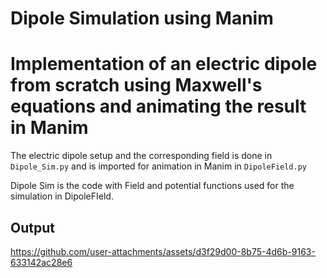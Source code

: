# Dipole Simulation using Manim
# Implementation of an electric dipole from scratch using Maxwell's equations and animating the result in Manim
The electric dipole setup and the corresponding field is done in `Dipole_Sim.py` and is imported for animation in Manim in `DipoleField.py`

Dipole Sim is the code with Field and potential functions used for the simulation in DipoleFIeld.

## Output

https://github.com/user-attachments/assets/d3f29d00-8b75-4d6b-9163-633142ac28e6

